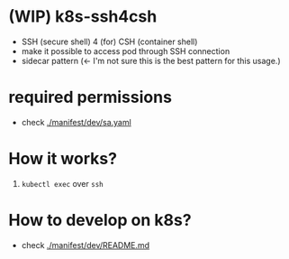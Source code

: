 # (WIP) k8s-ssh4csh 
- SSH (secure shell) 4 (for) CSH (container shell)
- make it possible to access pod through SSH connection
- sidecar pattern (<- I'm not sure this is the best pattern for this usage.)

# required permissions
- check [./manifest/dev/sa.yaml](./manifest/dev/sa.yaml)

# How it works?
1. `kubectl exec` over `ssh` 



# How to develop on k8s?
- check [./manifest/dev/README.md](./manifest/dev/README.md)

<!--
# refered web pages while development: 
- [k8ssshの参考になるリポジトリ](https://github.com/guilhem/k8ssh) 
- [k8sのtestの参考 k8s-controller-runtime](https://github.com/kubernetes-sigs/controller-runtime/tree/main)
    - envTest
- [k8sのtestの参考 ginkgo/gomega](https://zenn.dev/zoetro/books/testing-kubernetes-operator/viewer/overview)
- [kubebuilder controller_test](https://zoetrope.github.io/kubebuilder-training/controller-runtime/controller_test.html)
- [In Cluster Config](https://github.com/kubernetes/client-go/tree/master/examples/in-cluster-client-configuration)
- [github jun06t/kubernetes-sample/envoy-service-mesh](https://github.com/jun06t/kubernetes-sample/tree/1f935c66441e9a6fc2211ac66cf11d3af3d341cd/envoy-service-mesh)
- [microsoft sidecar pattern](https://learn.microsoft.com/ja-jp/azure/architecture/patterns/sidecar)
-->
